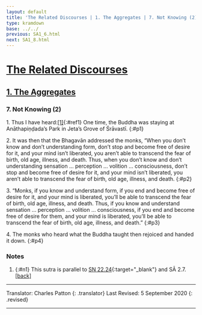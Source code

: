 ```yaml
---
layout: default
title: 'The Related Discourses | 1. The Aggregates | 7. Not Knowing (2)'
type: kramdown
base: ../../
previous: SA1_6.html
next: SA1_8.html
---
```


# [The Related Discourses](../index.html)
## [1. The Aggregates](index.html)
### 7. Not Knowing (2)

1\. Thus I have heard:[\[1\]](#n1){:#ref1} One time, the Buddha was staying at Anāthapiṇḍada’s Park in Jeta’s Grove of Śrāvastī.
{:#p1}

2\. It was then that the Bhagavān addressed the monks, “When you don’t know and don’t understanding form, don’t stop and become free of desire for it, and your mind isn’t liberated, you aren’t able to transcend the fear of birth, old age, illness, and death. Thus, when you don’t know and don’t understanding sensation … perception … volition … consciousness, don’t stop and become free of desire for it, and your mind isn’t liberated, you aren’t able to transcend the fear of birth, old age, illness, and death.
{:#p2}

3\. “Monks, if you know and understand form, if you end and become free of desire for it, and your mind is liberated, you’ll be able to transcend the fear of birth, old age, illness, and death. Thus, if you know and understand sensation … perception … volition … consciousness, if you end and become free of desire for them, and your mind is liberated, you’ll be able to transcend the fear of birth, old age, illness, and death.”
{:#p3}

4\. The monks who heard what the Buddha taught then rejoiced and handed it down.
{:#p4}

### Notes
1. {:#n1} This sutra is parallel to [SN 22.24](https://suttacentral.net/sn22.24){:target="_blank"} and SĀ 2.7. [\[back\]](#ref1)

---

Translator: Charles Patton
{: .translator}
Last Revised: 5 September 2020
{: .revised}

---
